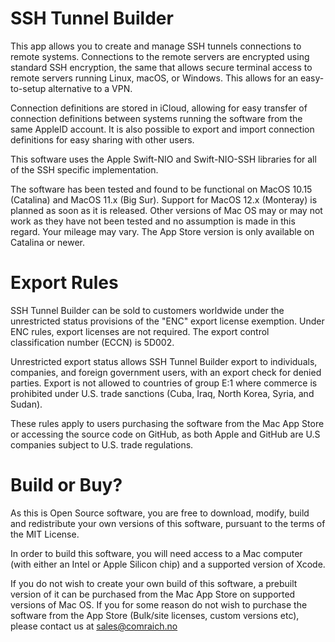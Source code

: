 # SSH Tunnel Builder

This app allows you to create and manage SSH tunnels connections to remote systems. Connections to the remote servers are encrypted using standard SSH encryption, the same that allows secure terminal access to remote servers running Linux, macOS, or Windows. This allows for an easy-to-setup alternative to a VPN.

Connection definitions are stored in iCloud, allowing for easy transfer of connection definitions between systems running the software from the same AppleID account. It is also possible to export and import connection definitions for easy sharing with other users.

This software uses the Apple Swift-NIO and Swift-NIO-SSH libraries for all of the SSH specific implementation. 

The software has been tested and found to be functional on MacOS 10.15 (Catalina) and MacOS 11.x (Big Sur). Support for MacOS 12.x (Monteray) is planned as soon as it is released. Other versions of Mac OS may or may not work as they have not been tested and no assumption is made in this regard. Your mileage may vary. The App Store version is only available on Catalina or newer.

# Export Rules

SSH Tunnel Builder can be sold to customers worldwide under the unrestricted status provisions of the "ENC" export license exemption. Under ENC rules, export licenses are not required. The export control classification number (ECCN) is 5D002.

Unrestricted export status allows SSH Tunnel Builder export to individuals, companies, and foreign government users, with an export check for denied parties. Export is not allowed to countries of group E:1 where commerce is prohibited under U.S. trade sanctions (Cuba, Iraq, North Korea, Syria, and Sudan).

These rules apply to users purchasing the software from the Mac App Store or accessing the source code on GitHub, as both Apple and GitHub are U.S companies subject to U.S. trade regulations. 

# Build or Buy?

As this is Open Source software, you are free to download, modify, build and redistribute your own versions of this software, pursuant to the terms of the MIT License.

In order to build this software, you will need access to a Mac computer (with either an Intel or Apple Silicon chip) and a supported version of Xcode.

If you do not wish to create your own build of this software, a prebuilt version of it can be purchased from the Mac App Store on supported versions of Mac OS. If you for some reason do not wish to purchase the software from the App Store (Bulk/site licenses, custom versions etc), please contact us at sales@comraich.no 

